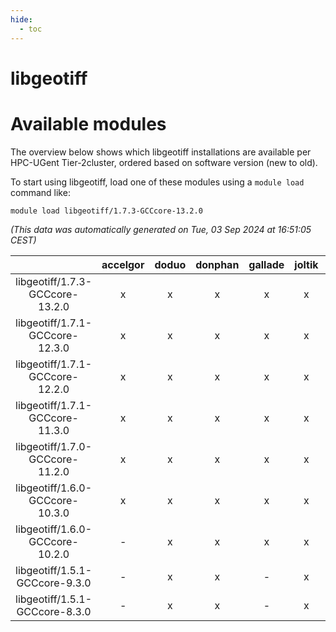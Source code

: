 ```yaml
---
hide:
  - toc
---
```


libgeotiff
==========

# Available modules


The overview below shows which libgeotiff installations are available per HPC-UGent Tier-2cluster, ordered based on software version (new to old).

To start using libgeotiff, load one of these modules using a `module load` command like:

```shell
module load libgeotiff/1.7.3-GCCcore-13.2.0
```

*(This data was automatically generated on Tue, 03 Sep 2024 at 16:51:05 CEST)*  

| |accelgor|doduo|donphan|gallade|joltik|shinx|skitty|
| :---: | :---: | :---: | :---: | :---: | :---: | :---: | :---: |
|libgeotiff/1.7.3-GCCcore-13.2.0|x|x|x|x|x|x|x|
|libgeotiff/1.7.1-GCCcore-12.3.0|x|x|x|x|x|x|x|
|libgeotiff/1.7.1-GCCcore-12.2.0|x|x|x|x|x|-|x|
|libgeotiff/1.7.1-GCCcore-11.3.0|x|x|x|x|x|-|x|
|libgeotiff/1.7.0-GCCcore-11.2.0|x|x|x|x|x|-|x|
|libgeotiff/1.6.0-GCCcore-10.3.0|x|x|x|x|x|-|x|
|libgeotiff/1.6.0-GCCcore-10.2.0|-|x|x|x|x|-|x|
|libgeotiff/1.5.1-GCCcore-9.3.0|-|x|x|-|x|-|x|
|libgeotiff/1.5.1-GCCcore-8.3.0|-|x|x|-|x|-|x|
